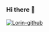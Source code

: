 ### Hi there 👋

[![Lorin-github](https://github-readme-stats.vercel.app/api?username=Yan9Gan)](https://github.com/anuraghazra/github-readme-stats)

